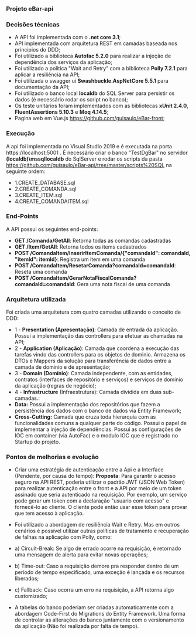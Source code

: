 ### Projeto eBar-api

### Decisões técnicas
  - A API foi implementada com o **.net core 3.1**;
  - API implementada com arquitetura REST em camadas baseada nos principios do DDD;
  - Foi utilizado a biblioteca **Autofac 5.2.0** para realizar a injeção de dependência dos serviços da aplicação;
  - Foi utilizado a politica "Wait and Retry" com a biblioteca **Polly 7.2.1** para aplicar a resiliência na API;
  - Foi utilizada o swagger ui **Swashbuckle.AspNetCore 5.5.1** para documentação da API;
  - Foi utilizado o banco local **localdb** do SQL Server para persistir os dados (é necessário rodar os script no banco); 
  - Os teste unitários foram implementados com as bibliotecas **xUnit 2.4.0**, **FluentAssertions 5.10.3** e **Moq 4.14.5**;
  - Pagina web em Vue.js https://github.com/guisaulo/eBar-front;

### Execução
   A api foi implementada no Visual Studio 2019 e é executada na porta https://localhost:5001 . É necessário criar o banco "TestDgBar" no servidor **(localdb)\\mssqllocaldb** do SqlServer e rodar os scripts da pasta https://github.com/guisaulo/eBar-api/tree/master/scripts%20SQL na seguinte ordem:
  - 1.CREATE_DATABASE.sql
  - 2.CREATE_COMANDA.sql
  - 3.CREATE_ITEM.sql
  - 4.CREATE_COMANDAITEM.sql

### End-Points
A API possui os seguintes end-points:
  - **GET /Comanda/GetAll**: Retorna todas as comandas cadastradas
  - **GET /Item/GetAll**: Retorna todos os items cadastrados
  - **POST /ComandaItem/InserirItemComanda/{"comandaId": comandaId, "itemId": itemId}**: Registra um item em uma comanda
  - **POST /ComandaItem/ResetarComanda?comandaId=comandaId**: Reseta uma comanda
  - **POST /ComandaItem/GerarNotaFiscalComanda?comandaId=comandaId**: Gera uma nota fiscal de uma comanda
  
### Arquitetura utilizada
Foi criada uma arquitetura com quatro camadas utilizando o conceito de DDD:
  - 1 - **Presentation (Apresentação)**: Camada de entrada da aplicação. Possui a implementação das controllers para efetuar as chamadas na API;
  - 2 - **Application (Aplicação)**: Camada que coordena a execução das tarefas vindo das controllers para os objetos de dominio. Armazena os DTOs e Mappers da solução para transferência de dados entre a camada de dominio e de apresentação;
  - 3 - **Domain (Domínio)**: Camada independente, com as entidades, contratos (interfaces de repositório e serviços) e serviços de domínio da aplicação (regras de negócio);
  - 4 - **Infrastructure** (Infraestrutura): Camada dividida em duas sub-camadas.:
  - **Data:** Possui a implementação dos repositórios que fazem a persistência dos dados com o banco de dados via Entity Framework;
  - **Cross-Cutting:** Camada que cruza toda hierarquia com as funcionalidades comuns a qualquer parte do código. Possui o papel de implementar a injeção de dependências. Possui as configurações de IOC em container (via AutoFac) e o modulo IOC que é registrado no Startup do projeto.

### Pontos de melhorias e evolução
  - Criar uma estratégia de autenticação entre a Api e a Interface (Pendente, por causa do tempo):
    **Proposta**: Para garantir o acesso seguro na API REST, poderia utilizar o padrão JWT (JSON Web Token) para realizar autenticação entre o front e a API por meio de um token assinado que seria autenticado na requisição. Por exemplo, um serviço pode gerar um token com a declaração "usuario com acesso" e fornecê-lo ao cliente. O cliente pode então usar esse token para provar que tem acesso à aplicação. 

  - Foi utilizado a abordagem de resiliência Wait e Retry. Mas em outros cenários é possível utilizar outras políticas de tratamento e recuperação de falhas na aplicação com Polly, como:
  - a) Circuit-Break: Se algo de errado ocorre na requisição, é retornado uma mensagem de alerta para evitar novas operações;
  - b) Time-out: Caso a requisição demore pra responder dentro de um periodo de tempo especificado, uma exceção é lançada e os recursos liberados;
  - c) Fallback: Caso ocorra um erro na requisição, a API retorna algo customizado;

  - A tabelas do banco poderiam ser criadas automaticamente com a abordagem Code-First do Migrations do Entity Framework. Uma forma de controlar as alterações do banco juntamente com o versionamento da aplicação (Não foi realizada por falta de tempo).
